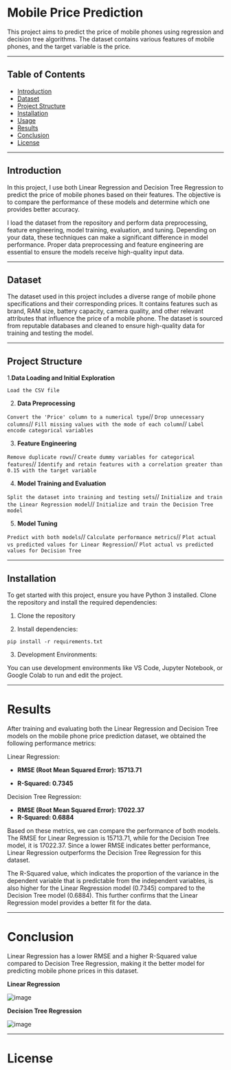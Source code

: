 # Mobile Price Prediction
This project aims to predict the price of mobile phones using regression and decision tree algorithms. The dataset contains various features of mobile phones, and the target variable is the price.
*****
## Table of Contents
- [Introduction](#introduction)
- [Dataset](#dataset)
- [Project Structure](#project-structure)
- [Installation](#installation)
- [Usage](#usage)
- [Results](#results)
- [Conclusion](#conclusion)
- [License](#license)
*****

## Introduction
In this project, I use both Linear Regression and Decision Tree Regression to predict the price of mobile phones based on their features. The objective is to compare the performance of these models and determine which one provides better accuracy.

I load the dataset from the repository and perform data preprocessing, feature engineering, model training, evaluation, and tuning. Depending on your data, these techniques can make a significant difference in model performance. Proper data preprocessing and feature engineering are essential to ensure the models receive high-quality input data.
****
## Dataset
The dataset used in this project includes a diverse range of mobile phone specifications and their corresponding prices. It contains features such as brand, RAM size, battery capacity, camera quality, and other relevant attributes that influence the price of a mobile phone. The dataset is sourced from reputable databases and cleaned to ensure high-quality data for training and testing the model.
****
## Project Structure

1.**Data Loading and Initial Exploration**

`Load the CSV file`

2. **Data Preprocessing**

`Convert the 'Price' column to a numerical type`//
`Drop unnecessary columns`//
`Fill missing values with the mode of each column`//
`Label encode categorical variables`

3. **Feature Engineering**

`Remove duplicate rows`//
`Create dummy variables for categorical features`//
`Identify and retain features with a correlation greater than 0.15 with the target variable`

4. **Model Training and Evaluation**

`Split the dataset into training and testing sets`//
`Initialize and train the Linear Regression model`//
`Initialize and train the Decision Tree model`

5. **Model Tuning**

`Predict with both models`//
`Calculate performance metrics`//
`Plot actual vs predicted values for Linear Regression`//
`Plot actual vs predicted values for Decision Tree`
*****
## Installation
To get started with this project, ensure you have Python 3 installed. Clone the repository and install the required dependencies:

1. Clone the repository
  
2. Install dependencies:

`pip install -r requirements.txt`

3. Development Environments:

You can use development environments like VS Code, Jupyter Notebook, or Google Colab to run and edit the project.

*****

# Results
After training and evaluating both the Linear Regression and Decision Tree models on the mobile phone price prediction dataset, we obtained the following performance metrics:

Linear Regression:

- **RMSE (Root Mean Squared Error): 15713.71**

- **R-Squared: 0.7345**

Decision Tree Regression:

- **RMSE (Root Mean Squared Error): 17022.37**
- **R-Squared: 0.6884**

Based on these metrics, we can compare the performance of both models. The RMSE for Linear Regression is 15713.71, while for the Decision Tree model, it is 17022.37. Since a lower RMSE indicates better performance, Linear Regression outperforms the Decision Tree Regression for this dataset.

The R-Squared value, which indicates the proportion of the variance in the dependent variable that is predictable from the independent variables, is also higher for the Linear Regression model (0.7345) compared to the Decision Tree model (0.6884). This further confirms that the Linear Regression model provides a better fit for the data.

*****
# Conclusion
Linear Regression has a lower RMSE and a higher R-Squared value compared to Decision Tree Regression, making it the better model for predicting mobile phone prices in this dataset.


**Linear Regression**

![image](https://github.com/user-attachments/assets/d9b99034-0893-4893-b6dc-f7de937388cb)


**Decision Tree Regression**

![image](https://github.com/user-attachments/assets/f667be58-0cef-4441-a923-12c6f908f72a)

*****************
# License


